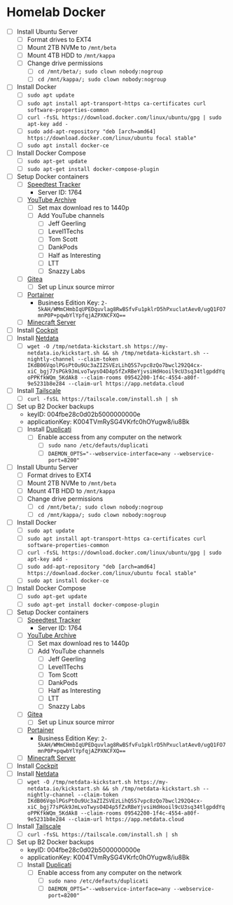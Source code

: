 # Homelab Docker

- [ ] Install Ubuntu Server
	- [ ] Format drives to EXT4
	- [ ] Mount 2TB NVMe to `/mnt/beta`
	- [ ] Mount 4TB HDD to `/mnt/kappa`
	- [ ] Change drive permissions
		- [ ] `cd /mnt/beta/; sudo clown nobody:nogroup`
		- [ ] `cd /mnt/kappa/; sudo clown nobody:nogroup`
- [ ] Install Docker
	- [ ] `sudo apt update`
	- [ ] `sudo apt install apt-transport-https ca-certificates curl software-properties-common`
	- [ ] `curl -fsSL https://download.docker.com/linux/ubuntu/gpg | sudo apt-key add -`
	- [ ] `sudo add-apt-repository "deb [arch=amd64] https://download.docker.com/linux/ubuntu focal stable"`
	- [ ] `sudo apt install docker-ce`
- [ ] Install Docker Compose
	- [ ] `sudo apt-get update`
	- [ ] `sudo apt-get install docker-compose-plugin`
- [ ] Setup Docker containers
	- [ ] [Speedtest Tracker](https://github.com/alexjustesen/speedtest-tracker)
		- Server ID: 1764
	- [ ] [YouTube Archive](https://github.com/tubearchivist/tubearchivist)
		- [ ] Set max download res to 1440p
		- [ ] Add YouTube channels
			- [ ] Jeff Geerling
			- [ ] Level1Techs
			- [ ] Tom Scott
			- [ ] DankPods
			- [ ] Half as Interesting
			- [ ] LTT
			- [ ] Snazzy Labs
	- [ ] [Gitea](https://docs.gitea.com/next/installation/install-with-docker)
		- [ ] Set up Linux source mirror
	- [ ] [Portainer]()
		- Business Edition Key: `2-5kAH/WMmCHmbIqUPEDquvlag8RwBSfvFu1pklrD5hPxuclatAev0/ugQ1FO7mnP0P+pqwbYlYpfqjAZPXNCFXQ==`
	- [ ] [Minecraft Server]()
- [ ] Install [Cockpit](https://cockpit-project.org/)
- [ ] Install [Netdata](https://github.com/netdata/netdata)
	- [ ] `wget -O /tmp/netdata-kickstart.sh https://my-netdata.io/kickstart.sh && sh /tmp/netdata-kickstart.sh --nightly-channel --claim-token IKdB06VqolPGsPtOu9Uc3aZIZSVEzLihQ5S7vpc8zQo7bwcl292Q4cx-xiC_bgj77sPGk9JmLvoTwysO4D4p5fZxRBeYjvsiHdHooil9cU3sq34tlgpddYqoPPKfkWQm_5KdAk8 --claim-rooms 09542200-1f4c-4554-a80f-9e5231b8e284 --claim-url https://app.netdata.cloud`
- [ ] Install [Tailscale](https://tailscale.com/download/linux)
	- [ ] `curl -fsSL https://tailscale.com/install.sh | sh`
- [ ] Set up B2 Docker backups
	- keyID: 004fbe28c0d02b5000000000e
	- applicationKey: K004TVmRySG4VKrfc0hOYugw8/iu8Bk
	- [ ] Install [Duplicati](https://nwgat.ninja/installing-duplicati-on-ubuntu-24-04-lts/)
		- [ ] Enable access from any computer on the network
			- [ ] `sudo nano /etc/defauts/duplicati`
			- [ ] `DAEMON_OPTS="--webservice-interface=any --webservice-port=8200"`

- [ ] Install Ubuntu Server
	- [ ] Format drives to EXT4
	- [ ] Mount 2TB NVMe to `/mnt/beta`
	- [ ] Mount 4TB HDD to `/mnt/kappa`
	- [ ] Change drive permissions
		- [ ] `cd /mnt/beta/; sudo clown nobody:nogroup`
		- [ ] `cd /mnt/kappa/; sudo clown nobody:nogroup`
- [ ] Install Docker
	- [ ] `sudo apt update`
	- [ ] `sudo apt install apt-transport-https ca-certificates curl software-properties-common`
	- [ ] `curl -fsSL https://download.docker.com/linux/ubuntu/gpg | sudo apt-key add -`
	- [ ] `sudo add-apt-repository "deb [arch=amd64] https://download.docker.com/linux/ubuntu focal stable"`
	- [ ] `sudo apt install docker-ce`
- [ ] Install Docker Compose
	- [ ] `sudo apt-get update`
	- [ ] `sudo apt-get install docker-compose-plugin`
- [ ] Setup Docker containers
	- [ ] [Speedtest Tracker](https://github.com/alexjustesen/speedtest-tracker)
		- Server ID: 1764
	- [ ] [YouTube Archive](https://github.com/tubearchivist/tubearchivist)
		- [ ] Set max download res to 1440p
		- [ ] Add YouTube channels
			- [ ] Jeff Geerling
			- [ ] Level1Techs
			- [ ] Tom Scott
			- [ ] DankPods
			- [ ] Half as Interesting
			- [ ] LTT
			- [ ] Snazzy Labs
	- [ ] [Gitea](https://docs.gitea.com/next/installation/install-with-docker)
		- [ ] Set up Linux source mirror
	- [ ] [Portainer]()
		- Business Edition Key: `2-5kAH/WMmCHmbIqUPEDquvlag8RwBSfvFu1pklrD5hPxuclatAev0/ugQ1FO7mnP0P+pqwbYlYpfqjAZPXNCFXQ==`
	- [ ] [Minecraft Server]()
- [ ] Install [Cockpit](https://cockpit-project.org/)
- [ ] Install [Netdata](https://github.com/netdata/netdata)
	- [ ] `wget -O /tmp/netdata-kickstart.sh https://my-netdata.io/kickstart.sh && sh /tmp/netdata-kickstart.sh --nightly-channel --claim-token IKdB06VqolPGsPtOu9Uc3aZIZSVEzLihQ5S7vpc8zQo7bwcl292Q4cx-xiC_bgj77sPGk9JmLvoTwysO4D4p5fZxRBeYjvsiHdHooil9cU3sq34tlgpddYqoPPKfkWQm_5KdAk8 --claim-rooms 09542200-1f4c-4554-a80f-9e5231b8e284 --claim-url https://app.netdata.cloud`
- [ ] Install [Tailscale](https://tailscale.com/download/linux)
	- [ ] `curl -fsSL https://tailscale.com/install.sh | sh`
- [ ] Set up B2 Docker backups
	- keyID: 004fbe28c0d02b5000000000e
	- applicationKey: K004TVmRySG4VKrfc0hOYugw8/iu8Bk
	- [ ] Install [Duplicati](https://nwgat.ninja/installing-duplicati-on-ubuntu-24-04-lts/)
		- [ ] Enable access from any computer on the network
			- [ ] `sudo nano /etc/defauts/duplicati`
			- [ ] `DAEMON_OPTS="--webservice-interface=any --webservice-port=8200"` 
